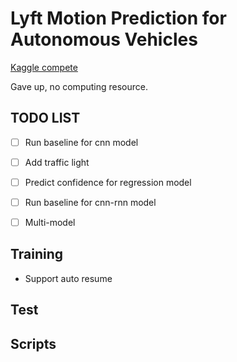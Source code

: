 # Lyft Motion Prediction for Autonomous Vehicles

[Kaggle compete](https://www.kaggle.com/c/lyft-motion-prediction-autonomous-vehicles)

Gave up, no computing resource.


## TODO LIST

- [ ] Run baseline for cnn model
- [ ] Add traffic light
- [ ] Predict confidence for regression model
- [ ] Run baseline for cnn-rnn model
- [ ] Multi-model


## Training

* Support auto resume


## Test

## Scripts
